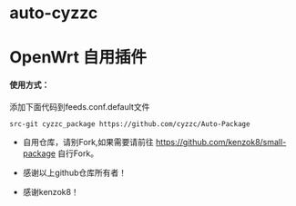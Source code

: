 # auto-cyzzc
# OpenWrt 自用插件
#### 使用方式：

添加下面代码到feeds.conf.default文件

```bash
src-git cyzzc_package https://github.com/cyzzc/Auto-Package
```
*  自用仓库，请别Fork,如果需要请前往 https://github.com/kenzok8/small-package 自行Fork。

*  感谢以上github仓库所有者！

*  感谢kenzok8！
